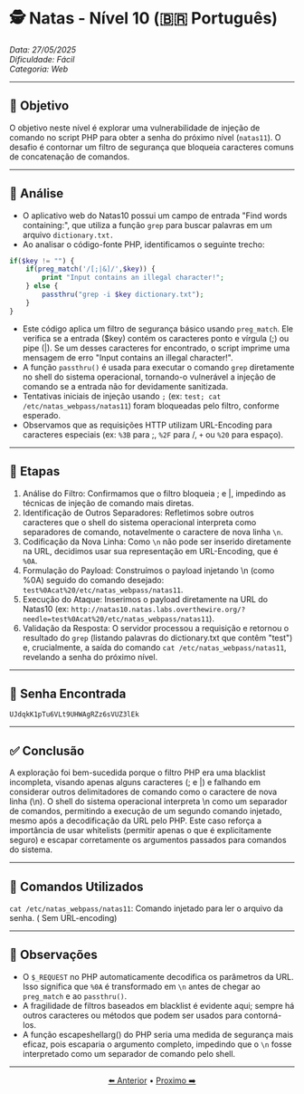 # 🕵️ Natas - Nível 10 (🇧🇷 Português)  
*Data: 27/05/2025*  
*Dificuldade: Fácil*   
*Categoria: Web* 

---

## 🎯 Objetivo

O objetivo neste nível é explorar uma vulnerabilidade de injeção de comando no script PHP para obter a senha do próximo nível (`natas11`). O desafio é contornar um filtro de segurança que bloqueia caracteres comuns de concatenação de comandos.

---

## 🔎 Análise

- O aplicativo web do Natas10 possui um campo de entrada "Find words containing:", que utiliza a função `grep` para buscar palavras em um arquivo `dictionary.txt.`  
- Ao analisar o código-fonte PHP, identificamos o seguinte trecho:
```php
if($key != "") {
    if(preg_match('/[;|&]/',$key)) {
        print "Input contains an illegal character!";
    } else {
        passthru("grep -i $key dictionary.txt");
    }
}
```
- Este código aplica um filtro de segurança básico usando `preg_match`. Ele verifica se a entrada ($key) contém os caracteres ponto e vírgula (;) ou pipe (|). Se um desses caracteres for encontrado, o script imprime uma mensagem de erro "Input contains an illegal character!".  
- A função `passthru()` é usada para executar o comando `grep` diretamente no shell do sistema operacional, tornando-o vulnerável a injeção de comando se a entrada não for devidamente sanitizada.  
- Tentativas iniciais de injeção usando `;` (ex: `test; cat /etc/natas_webpass/natas11`) foram bloqueadas pelo filtro, conforme esperado.
- Observamos que as requisições HTTP utilizam URL-Encoding para caracteres especiais (ex: `%3B` para ;, `%2F` para /, `+` ou `%20` para espaço).

---

## 🧱 Etapas

1. Análise do Filtro: Confirmamos que o filtro bloqueia ; e |, impedindo as técnicas de injeção de comando mais diretas.  
2. Identificação de Outros Separadores: Refletimos sobre outros caracteres que o shell do sistema operacional interpreta como separadores de comando, notavelmente o caractere de nova linha `\n`.  
3. Codificação da Nova Linha: Como `\n` não pode ser inserido diretamente na URL, decidimos usar sua representação em URL-Encoding, que é `%0A`.  
4. Formulação do Payload: Construímos o payload injetando \n (como %0A) seguido do comando desejado: `test%0Acat%20/etc/natas_webpass/natas11`.  
5. Execução do Ataque: Inserimos o payload diretamente na URL do Natas10 (ex: `http://natas10.natas.labs.overthewire.org/?needle=test%0Acat%20/etc/natas_webpass/natas11`).
6. Validação da Resposta: O servidor processou a requisição e retornou o resultado do `grep` (listando palavras do dictionary.txt que contêm "test") e, crucialmente, a saída do comando `cat /etc/natas_webpass/natas11`, revelando a senha do próximo nível.  

---

## 🔑 Senha Encontrada

```
UJdqkK1pTu6VLt9UHWAgRZz6sVUZ3lEk
```

---

## ✅ Conclusão

A exploração foi bem-sucedida porque o filtro PHP era uma blacklist incompleta, visando apenas alguns caracteres (; e |) e falhando em considerar outros delimitadores de comando como o caractere de nova linha (\n). O shell do sistema operacional interpreta \n como um separador de comandos, permitindo a execução de um segundo comando injetado, mesmo após a decodificação da URL pelo PHP. Este caso reforça a importância de usar whitelists (permitir apenas o que é explicitamente seguro) e escapar corretamente os argumentos passados para comandos do sistema.  

---

## 🧪 Comandos Utilizados

`cat /etc/natas_webpass/natas11`: Comando injetado para ler o arquivo da senha. ( Sem URL-encoding)

---

## 🧠 Observações

- O `$_REQUEST` no PHP automaticamente decodifica os parâmetros da URL. Isso significa que `%0A` é transformado em `\n` antes de chegar ao `preg_match` e ao `passthru()`.  
- A fragilidade de filtros baseados em blacklist é evidente aqui; sempre há outros caracteres ou métodos que podem ser usados para contorná-los.  
- A função escapeshellarg() do PHP seria uma medida de segurança mais eficaz, pois escaparia o argumento completo, impedindo que o `\n` fosse interpretado como um separador de comando pelo shell.  

---

<p align="center"> <a href="../Natas09/Readme-BR.md">⬅️ Anterior</a> • <a href="../Natas11/Readme-BR.md">Proximo ➡️</a> </p>
